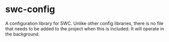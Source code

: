 # swc-config

A configuration library for SWC. Unlike other config libraries, there is no file that needs to be added to the project when this is included. It will operate in the background.